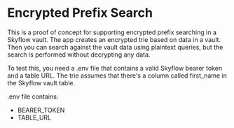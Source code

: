 # Encrypted Prefix Search

This is a proof of concept for supporting encrypted prefix searching in a Skyflow vault. The app creates an encrypted trie based on data in a vault. Then you can search against the vault data using plaintext queries, but the search is performed without decrypting any data.

To test this, you need a .env file that contains a valid Skyflow bearer token and a table URL. The trie assumes that there's a column called first_name in the Skyflow vault table.

.env file contains:
* BEARER_TOKEN
* TABLE_URL
